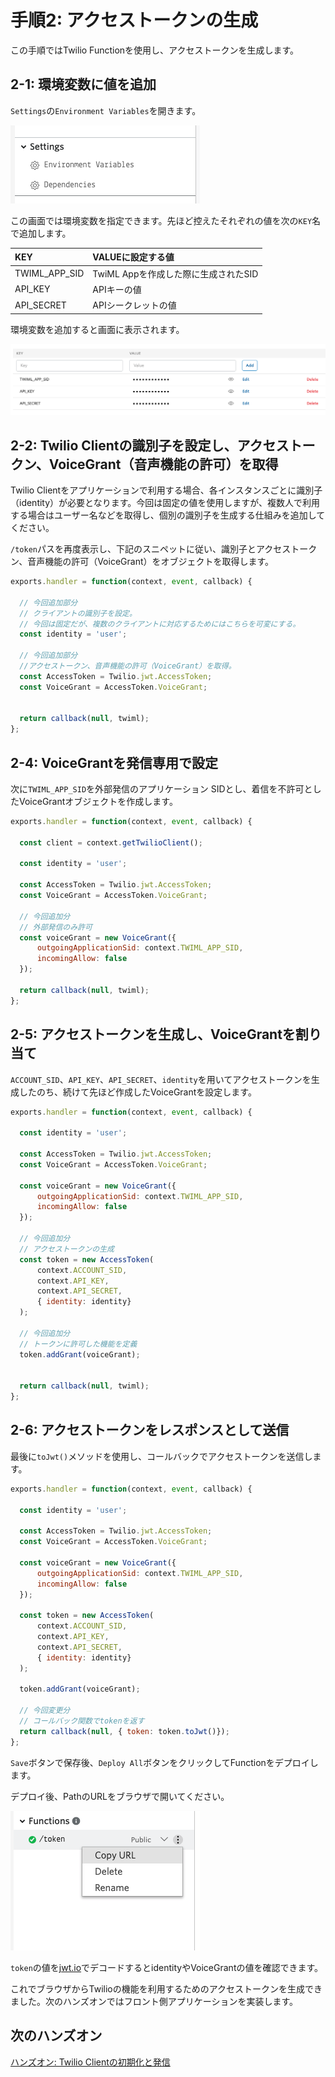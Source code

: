 #  手順2: アクセストークンの生成 

この手順ではTwilio Functionを使用し、アクセストークンを生成します。

## 2-1: 環境変数に値を追加

`Settings`の`Environment Variables`を開きます。

![Twilio Functions - Open Environment Variables](../assets/03-Functions-Open-Environment-Variables.png)

この画面では環境変数を指定できます。先ほど控えたそれぞれの値を次の`KEY`名で追加します。  

|KEY| VALUEに設定する値|
|:----|:----|
|TWIML_APP_SID| TwiML Appを作成した際に生成されたSID|
|API_KEY| APIキーの値|
|API_SECRET| APIシークレットの値|
  
  
環境変数を追加すると画面に表示されます。

![Twilio Functions - Set Environment Variables](../assets/03-Functions-Set-Environment-Variables.png)

## 2-2: Twilio Clientの識別子を設定し、アクセストークン、VoiceGrant（音声機能の許可）を取得

Twilio Clientをアプリケーションで利用する場合、各インスタンスごとに識別子（identity）が必要となります。今回は固定の値を使用しますが、複数人で利用する場合はユーザー名などを取得し、個別の識別子を生成する仕組みを追加してください。

`/token`パスを再度表示し、下記のスニペットに従い、識別子とアクセストークン、音声機能の許可（VoiceGrant）をオブジェクトを取得します。

```js
exports.handler = function(context, event, callback) {

  // 今回追加部分
  // クライアントの識別子を設定。
  // 今回は固定だが、複数のクライアントに対応するためにはこちらを可変にする。
  const identity = 'user';
  
  // 今回追加部分
  //アクセストークン、音声機能の許可（VoiceGrant）を取得。
  const AccessToken = Twilio.jwt.AccessToken;
  const VoiceGrant = AccessToken.VoiceGrant;

  
  return callback(null, twiml);
};
```

## 2-4: VoiceGrantを発信専用で設定

次に`TWIML_APP_SID`を外部発信のアプリケーション SIDとし、着信を不許可としたVoiceGrantオブジェクトを作成します。

```js
exports.handler = function(context, event, callback) {

  const client = context.getTwilioClient();

  const identity = 'user';
  
  const AccessToken = Twilio.jwt.AccessToken;
  const VoiceGrant = AccessToken.VoiceGrant;

  // 今回追加分 
  // 外部発信のみ許可
  const voiceGrant = new VoiceGrant({
      outgoingApplicationSid: context.TWIML_APP_SID,
      incomingAllow: false
  });
  
  return callback(null, twiml);
};
```

## 2-5: アクセストークンを生成し、VoiceGrantを割り当て

`ACCOUNT_SID`、`API_KEY`、`API_SECRET`、`identity`を用いてアクセストークンを生成したのち、続けて先ほど作成したVoiceGrantを設定します。

```js
exports.handler = function(context, event, callback) {

  const identity = 'user';
  
  const AccessToken = Twilio.jwt.AccessToken;
  const VoiceGrant = AccessToken.VoiceGrant;

  const voiceGrant = new VoiceGrant({
      outgoingApplicationSid: context.TWIML_APP_SID,
      incomingAllow: false
  });

  // 今回追加分 
  // アクセストークンの生成
  const token = new AccessToken(
      context.ACCOUNT_SID,
      context.API_KEY,
      context.API_SECRET,
      { identity: identity}
  );

  // 今回追加分 
  // トークンに許可した機能を定義
  token.addGrant(voiceGrant);

  
  return callback(null, twiml);
};
```

## 2-6: アクセストークンをレスポンスとして送信

最後に`toJwt()`メソッドを使用し、コールバックでアクセストークンを送信します。

```js
exports.handler = function(context, event, callback) {

  const identity = 'user';
  
  const AccessToken = Twilio.jwt.AccessToken;
  const VoiceGrant = AccessToken.VoiceGrant;

  const voiceGrant = new VoiceGrant({
      outgoingApplicationSid: context.TWIML_APP_SID,
      incomingAllow: false
  });

  const token = new AccessToken(
      context.ACCOUNT_SID,
      context.API_KEY,
      context.API_SECRET,
      { identity: identity}
  );

  token.addGrant(voiceGrant);

  // 今回変更分
  // コールバック関数でtokenを返す
  return callback(null, { token: token.toJwt()});
};
```

`Save`ボタンで保存後、`Deploy All`ボタンをクリックしてFunctionをデプロイします。

デプロイ後、PathのURLをブラウザで開いてください。

![Twilio Functions - Copy URL](../assets/03-Functions-Path-Url.png)

`token`の値を[jwt.io](https://jwt.io/)でデコードするとidentityやVoiceGrantの値を確認できます。

これでブラウザからTwilioの機能を利用するためのアクセストークンを生成できました。次のハンズオンではフロント側アプリケーションを実装します。

## 次のハンズオン

[ハンズオン: Twilio Clientの初期化と発信](../04-Client-Outbound-Calls/00-Overview.md)
